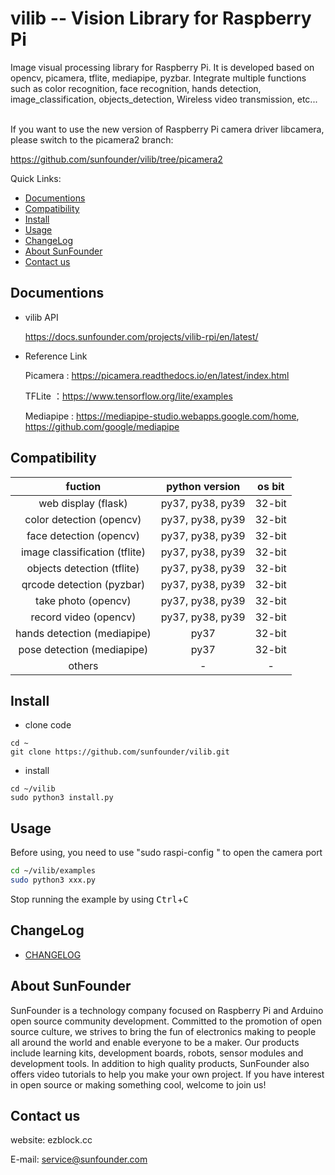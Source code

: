 # vilib -- Vision Library for Raspberry Pi
Image visual processing library for Raspberry Pi. It is developed based on opencv, picamera, tflite, mediapipe, pyzbar. Integrate multiple functions such as color recognition, face recognition, hands detection, image_classification, objects_detection, Wireless video transmission, etc...
</br>
</br>

If you want to use the new version of Raspberry Pi camera driver libcamera, please switch to the picamera2 branch:
  
  https://github.com/sunfounder/vilib/tree/picamera2

Quick Links:
- [Documentions](#documentions)
- [Compatibility](#compatibility)
- [Install](#install)
- [Usage](#usage)
- [ChangeLog](#changelog)
- [About SunFounder](#about-sunfounder)
- [Contact us](#contact-us)

## Documentions
- vilib API

  https://docs.sunfounder.com/projects/vilib-rpi/en/latest/

- Reference Link

  Picamera : https://picamera.readthedocs.io/en/latest/index.html

  TFLite ：https://www.tensorflow.org/lite/examples

  Mediapipe : https://mediapipe-studio.webapps.google.com/home, https://github.com/google/mediapipe


## Compatibility

  | fuction |python version |os bit |
  | :---: | :---: | :---: |
  | web display (flask)| py37, py38, py39 | 32-bit
  | color detection (opencv) | py37, py38, py39 | 32-bit
  | face detection (opencv)| py37, py38, py39 | 32-bit
  | image classification (tflite)| py37, py38, py39 | 32-bit
  | objects detection (tflite)| py37, py38, py39 | 32-bit
  | qrcode detection (pyzbar)| py37, py38, py39 | 32-bit
  | take photo (opencv)| py37, py38, py39 | 32-bit
  | record video (opencv)| py37, py38, py39 | 32-bit
  | hands detection (mediapipe)| py37 | 32-bit
  | pose detection (mediapipe)| py37 | 32-bit
  | others | - | - |

## Install
- clone code 
```shell
cd ~
git clone https://github.com/sunfounder/vilib.git
```
- install
```shell
cd ~/vilib
sudo python3 install.py 
```
## Usage
Before using, you need to use "sudo raspi-config " to open the camera port
```bash
cd ~/vilib/examples
sudo python3 xxx.py
```

Stop running the example by using <kbd>Ctrl</kbd>+<kbd>C</kbd>

## ChangeLog

- [CHANGELOG]

## About SunFounder
SunFounder is a technology company focused on Raspberry Pi and Arduino open source community development. Committed to the promotion of open source culture, we strives to bring the fun of electronics making to people all around the world and enable everyone to be a maker. Our products include learning kits, development boards, robots, sensor modules and development tools. In addition to high quality products, SunFounder also offers video tutorials to help you make your own project. If you have interest in open source or making something cool, welcome to join us!

## Contact us

website:
    ezblock.cc

E-mail:
    service@sunfounder.com


[CHANGELOG]:https://github.com/sunfounder/vilib/blob/master/CHANGELOG.md